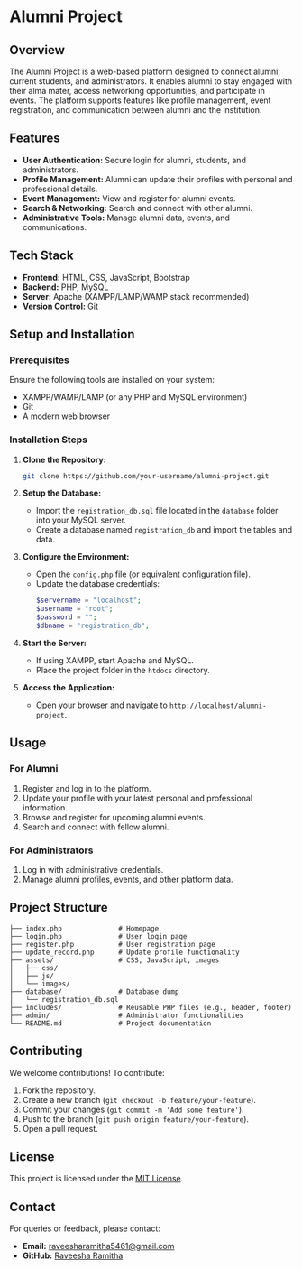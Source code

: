 # Alumni Project

## Overview
The Alumni Project is a web-based platform designed to connect alumni, current students, and administrators. It enables alumni to stay engaged with their alma mater, access networking opportunities, and participate in events. The platform supports features like profile management, event registration, and communication between alumni and the institution.

## Features
- **User Authentication:** Secure login for alumni, students, and administrators.
- **Profile Management:** Alumni can update their profiles with personal and professional details.
- **Event Management:** View and register for alumni events.
- **Search & Networking:** Search and connect with other alumni.
- **Administrative Tools:** Manage alumni data, events, and communications.

## Tech Stack
- **Frontend:** HTML, CSS, JavaScript, Bootstrap
- **Backend:** PHP, MySQL
- **Server:** Apache (XAMPP/LAMP/WAMP stack recommended)
- **Version Control:** Git

## Setup and Installation

### Prerequisites
Ensure the following tools are installed on your system:
- XAMPP/WAMP/LAMP (or any PHP and MySQL environment)
- Git
- A modern web browser

### Installation Steps
1. **Clone the Repository:**
   ```bash
   git clone https://github.com/your-username/alumni-project.git
   ```

2. **Setup the Database:**
   - Import the `registration_db.sql` file located in the `database` folder into your MySQL server.
   - Create a database named `registration_db` and import the tables and data.

3. **Configure the Environment:**
   - Open the `config.php` file (or equivalent configuration file).
   - Update the database credentials:
     ```php
     $servername = "localhost";
     $username = "root";
     $password = "";
     $dbname = "registration_db";
     ```

4. **Start the Server:**
   - If using XAMPP, start Apache and MySQL.
   - Place the project folder in the `htdocs` directory.

5. **Access the Application:**
   - Open your browser and navigate to `http://localhost/alumni-project`.

## Usage
### For Alumni
1. Register and log in to the platform.
2. Update your profile with your latest personal and professional information.
3. Browse and register for upcoming alumni events.
4. Search and connect with fellow alumni.

### For Administrators
1. Log in with administrative credentials.
2. Manage alumni profiles, events, and other platform data.

## Project Structure
```
├── index.php              # Homepage
├── login.php              # User login page
├── register.php           # User registration page
├── update_record.php      # Update profile functionality
├── assets/                # CSS, JavaScript, images
│   ├── css/
│   ├── js/
│   └── images/
├── database/              # Database dump
│   └── registration_db.sql
├── includes/              # Reusable PHP files (e.g., header, footer)
├── admin/                 # Administrator functionalities
└── README.md              # Project documentation
```

## Contributing
We welcome contributions! To contribute:
1. Fork the repository.
2. Create a new branch (`git checkout -b feature/your-feature`).
3. Commit your changes (`git commit -m 'Add some feature'`).
4. Push to the branch (`git push origin feature/your-feature`).
5. Open a pull request.

## License
This project is licensed under the [MIT License](LICENSE).

## Contact
For queries or feedback, please contact:
- **Email:** raveesharamitha5461@gmail.com
- **GitHub:** [Raveesha Ramitha](https://github.com/lanarolle)
